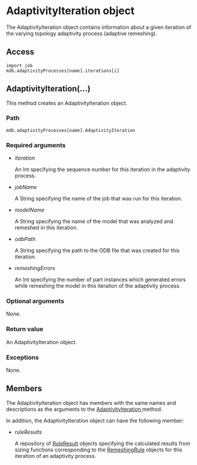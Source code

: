 # AdaptivityIteration object

The AdaptivityIteration object contains information about a given iteration of the varying topology adaptivity process (adaptive remeshing).

## Access

```
import job
mdb.adaptivityProcesses[name].iterations[i]
```

## AdaptivityIteration(...)



This method creates an AdaptivityIteration object.



### Path

```
mdb.adaptivityProcesses[name].AdaptivityIteration
```

### Required arguments

- *iteration*

  An Int specifying the sequence number for this iteration in the adaptivity process.

- *jobName*

  A String specifying the name of the job that was run for this iteration.

- *modelName*

  A String specifying the name of the model that was analyzed and remeshed in this iteration.

- *odbPath*

  A String specifying the path to the ODB file that was created for this iteration.

- *remeshingErrors*

  An Int specifying the number of part instances which generated errors while remeshing the model in this iteration of the adaptivity process.

### Optional arguments

None.

### Return value

An AdaptivityIteration object.

### Exceptions

None.



## Members

The AdaptivityIteration object has members with the same names and descriptions as the arguments to the [AdaptivityIteration ](https://help.3ds.com/2022/english/DSSIMULIA_Established/SIMACAEKERRefMap/simaker-c-adaptivityiterationpyc.htm?ContextScope=all#simaker-adaptivityiterationadaptivityiterationpyc)method.

In addition, the AdaptivityIteration object can have the following member:

- *ruleResults*

  A repository of [RuleResult](https://help.3ds.com/2022/english/DSSIMULIA_Established/SIMACAEKERRefMap/simaker-c-ruleresultpyc.htm?ContextScope=all) objects specifying the calculated results from sizing functions corresponding to the [RemeshingRule](https://help.3ds.com/2022/english/DSSIMULIA_Established/SIMACAEKERRefMap/simaker-c-remeshingrulepyc.htm?ContextScope=all) objects for this iteration of an adaptivity process.